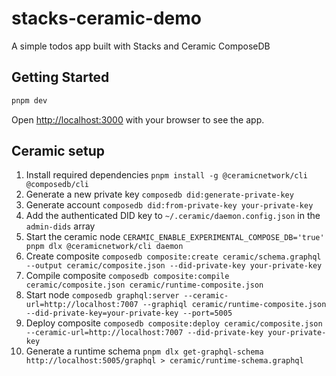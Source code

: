 # stacks-ceramic-demo

A simple todos app built with Stacks and Ceramic ComposeDB

## Getting Started

```bash
pnpm dev
```

Open [http://localhost:3000](http://localhost:3000) with your browser to see the app.

## Ceramic setup

1. Install required dependencies `pnpm install -g @ceramicnetwork/cli @composedb/cli`
1. Generate a new private key `composedb did:generate-private-key`
1. Generate account `composedb did:from-private-key your-private-key`
1. Add the authenticated DID key to `~/.ceramic/daemon.config.json` in the `admin-dids` array
1. Start the ceramic node `CERAMIC_ENABLE_EXPERIMENTAL_COMPOSE_DB='true' pnpm dlx @ceramicnetwork/cli daemon`
1. Create composite `composedb composite:create ceramic/schema.graphql --output ceramic/composite.json --did-private-key your-private-key`
1. Compile composite `composedb composite:compile ceramic/composite.json ceramic/runtime-composite.json`
1. Start node `composedb graphql:server --ceramic-url=http://localhost:7007 --graphiql ceramic/runtime-composite.json --did-private-key=your-private-key --port=5005`
1. Deploy composite `composedb composite:deploy ceramic/composite.json --ceramic-url=http://localhost:7007 --did-private-key your-private-key`
1. Generate a runtime schema `pnpm dlx get-graphql-schema http://localhost:5005/graphql > ceramic/runtime-schema.graphql`
